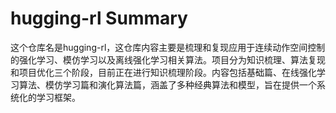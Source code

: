 # hugging-rl Summary

这个仓库名是hugging-rl，这仓库内容主要是梳理和复现应用于连续动作空间控制的强化学习、模仿学习以及离线强化学习相关算法。项目分为知识梳理、算法复现和项目优化三个阶段，目前正在进行知识梳理阶段。内容包括基础篇、在线强化学习算法、模仿学习篇和演化算法篇，涵盖了多种经典算法和模型，旨在提供一个系统化的学习框架。